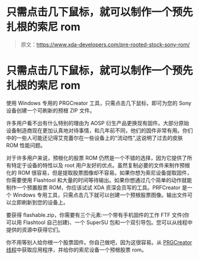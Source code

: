 # 只需点击几下鼠标，就可以制作一个预先扎根的索尼 rom

> 原文：<https://www.xda-developers.com/pre-rooted-stock-sony-rom/>

# 只需点击几下鼠标，就可以制作一个预先扎根的索尼 rom

使用 Windows 专用的 PRGCreator 工具，只需点击几下鼠标，即可为您的 Sony 设备创建一个可刷新的预根 ZIP 文件。

许多用户看不出有什么特别的理由为 AOSP 衍生产品更换现有固件。大部分原始设备制造商现在更加认真地对待事情，和几年前不同，他们的固件非常有用。你们中的一些人可能还记得艾克蕾尔在一些设备上的“流动性”,这说明了过去的皮肤 ROM 性能问题。

对于许多用户来说，预根化的股票 ROM 仍然是一个不错的选择，因为它提供了所有特定于设备的特性以及 root 用户友好的优点。虽然复制必要的文件来制作预根化的 ROM 很容易，但是提取股票图像却不容易。如果你想为索尼设备提取固件，你需要使用 Flashtool 和大量的时间等待输出。如果你想通过几个简单的动作就能制作一个预置股票 ROM，你应该试试 XDA 资深会员写的工具。PRFCreator 是一个 Windows 专用工具，只需点击几下就可以创建一个预根股票图像。输出文件可以立即刷新到您的设备上。

要获得 flashable.zip，你需要有三个元素:一个带有手机固件的工作 FTF 文件(你可以用 Flashtool 自己创建)、一个 SuperSU 包和一个双引导包。您可以从线程中提供的资源中获得它们。

你不用等别人给你根一个股票固件。你自己做吧，因为这很容易。从 [PRGCreator 线程](http://forum.xda-developers.com/crossdevice-dev/sony/tool-prfcreator-easily-create-pre-t2859904)中获取应用程序，并给你的索尼设备一个预根股票 rom。